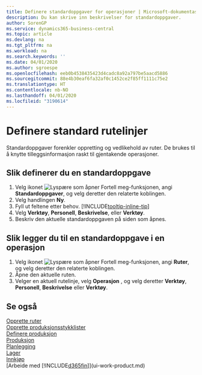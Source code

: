 ```yaml
---
title: Definere standardoppgaver for operasjoner | Microsoft-dokumentasjon
description: Du kan skrive inn beskrivelser for standardoppgaver.
author: SorenGP
ms.service: dynamics365-business-central
ms.topic: article
ms.devlang: na
ms.tgt_pltfrm: na
ms.workload: na
ms.search.keywords: ''
ms.date: 04/01/2020
ms.author: sgroespe
ms.openlocfilehash: eeb0b4538435423d4cadc8a92a797be5aacd5886
ms.sourcegitcommit: 88e4b30eaf6fa32af0c1452ce2f85ff1111c75e2
ms.translationtype: HT
ms.contentlocale: nb-NO
ms.lasthandoff: 04/01/2020
ms.locfileid: "3190614"
---
```

# <a name="set-up-standard-routing-lines"></a>Definere standard rutelinjer
Standardoppgaver forenkler oppretting og vedlikehold av ruter. De brukes til å knytte tilleggsinformasjon raskt til gjentakende operasjoner.

## <a name="to-set-up-a-standard-task"></a>Slik definerer du en standardoppgave
1. Velg ikonet ![Lyspære som åpner Fortell meg-funksjonen](media/ui-search/search_small.png "Fortell hva du vil gjøre"), angi **Standardoppgaver**, og velg deretter den relaterte koblingen.
2. Velg handlingen **Ny**.
3. Fyll ut feltene etter behov. [!INCLUDE[tooltip-inline-tip](includes/tooltip-inline-tip_md.md)]
4. Velg **Verktøy**, **Personell**, **Beskrivelse**, eller **Verktøy**.
5. Beskriv den aktuelle standardoppgaven på siden som åpnes.

## <a name="to-add-a-standard-task-to-an-operation"></a>Slik legger du til en standardoppgave i en operasjon
1. Velg ikonet ![Lyspære som åpner Fortell meg-funksjonen](media/ui-search/search_small.png "Fortell hva du vil gjøre"), angi **Ruter**, og velg deretter den relaterte koblingen.
2. Åpne den aktuelle ruten.
3. Velger en aktuell rutelinje, velg **Operasjon** , og velg deretter **Verktøy**, **Personell**, **Beskrivelse** eller **Verktøy**.

## <a name="see-also"></a>Se også  
[Opprette ruter](production-how-to-create-routings.md)  
[Opprette produksjonsstykklister](production-how-to-create-production-boms.md)     
[Definere produksjon](production-configure-production-processes.md)   
[Produksjon](production-manage-manufacturing.md)    
[Planlegging](production-planning.md)   
[Lager](inventory-manage-inventory.md)  
[Innkjøp](purchasing-manage-purchasing.md)  
[Arbeide med [!INCLUDE[d365fin](includes/d365fin_md.md)]](ui-work-product.md)  
